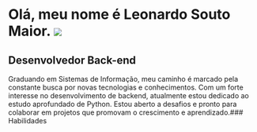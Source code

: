 Olá, meu nome é Leonardo Souto Maior. ![](https://user-images.githubusercontent.com/18350557/176309783-0785949b-9127-417c-8b55-ab5a4333674e.gif)
================================================================================================================================================

Desenvolvedor Back-end
----------------------

Graduando em Sistemas de Informação, meu caminho é marcado pela constante busca por novas tecnologias e conhecimentos. Com um forte interesse no desenvolvimento de backend, atualmente estou dedicado ao estudo aprofundado de Python. Estou aberto a desafios e pronto para colaborar em projetos que promovam o crescimento e aprendizado.### Habilidades 
